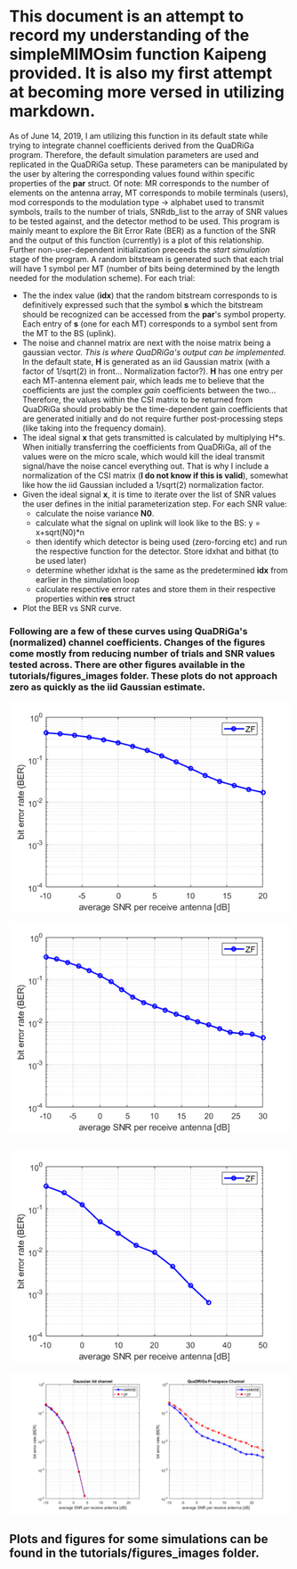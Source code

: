 # This document is an attempt to record my understanding of the **simpleMIMOsim** function Kaipeng provided. It is also my first attempt at becoming more versed in utilizing markdown.

As of June 14, 2019, I am utilizing this function in its default state while trying to integrate channel coefficients derived from the QuaDRiGa program. Therefore, the default simulation parameters are used and replicated in the QuaDRiGa setup. These parameters can be manipulated by the user by altering the corresponding values found within specific properties of the **par** struct. Of note: MR corresponds to the number of elements on the antenna array, MT corresponds to mobile terminals (users), mod corresponds to the modulation type -> alphabet used to transmit symbols, trails to the number of trials, SNRdb_list to the array of SNR values to be tested against, and the detector method to be used. This program is mainly meant to explore the Bit Error Rate (BER) as a function of the SNR and the output of this function (currently) is a plot of this relationship.
Further non-user-dependent initialization preceeds the *start simulation* stage of the program. A random bitstream is generated such that each trial will have 1 symbol per MT (number of bits being determined by the length needed for the modulation scheme). 
For each trial:
* The the index value (**idx**) that the random bitstream corresponds to is definitively expressed such that the symbol **s** which the bitstream should be recognized can be accessed from the **par**'s symbol property. Each entry of **s** (one for each MT) corresponds to a symbol sent from the MT to the BS (uplink).
* The noise and channel matrix are next with the noise matrix being a gaussian vector. *This is where QuaDRiGa's output can be implemented.* In the default state, **H** is generated as an iid Gaussian matrix (with a factor of 1/sqrt(2) in front... Normalization factor?). **H** has one entry per each MT-antenna element pair, which leads me to believe that the coefficients are just the complex *gain* coefficients between the two... Therefore, the values within the CSI matrix to be returned from QuaDRiGa should probably be the time-dependent gain coefficients that are generated initially and do not require further post-processing steps (like taking into the frequency domain).
* The ideal signal **x** that gets transmitted is calculated by multiplying H\*s. When initially transferring the coefficients from QuaDRiGa, all of the values were on the micro scale, which would kill the ideal transmit signal/have the noise cancel everything out. That is why I include a normalization of the CSI matrix (**I do not know if this is valid**), somewhat like how the iid Gaussian included a 1/sqrt(2) normalization factor. 
* Given the ideal signal **x**, it is time to iterate over the list of SNR values the user defines in the initial parameterization step. For each SNR value:
  * calculate the noise variance **N0**. 
  * calculate what the signal on uplink will look like to the BS: y = x+sqrt(N0)\*n
  * then identify which detector is being used (zero-forcing etc) and run the respective function for the detector. Store idxhat and bithat (to be used later)
  * determine whether idxhat is the same as the predetermined **idx** from earlier in the simulation loop
  * calculate respective error rates and store them in their respective properties within **res** struct
* Plot the BER vs SNR curve. 
### Following are a few of these curves using QuaDRiGa's (normalized) channel coefficients. Changes of the figures come mostly from reducing number of trials and SNR values tested across. There are other figures available in the tutorials/figures_images folder. These plots do not approach zero as quickly as the iid Gaussian estimate.

![alt text](https://github.com/JamesMcNaney/Summer19_MIMO/blob/master/Quadriga/tutorials/figures_images/quadriga_in_simulation.png)

![alt text](https://github.com/JamesMcNaney/Summer19_MIMO/blob/master/Quadriga/tutorials/figures_images/quadriga_in_simulation_2.png)

![alt text](https://github.com/JamesMcNaney/Summer19_MIMO/blob/master/Quadriga/tutorials/figures_images/quadriga_in_simulation_3.png)
---
![alt text](https://github.com/JamesMcNaney/Summer19_MIMO/blob/master/Quadriga/tutorials/figures_images/comparing_iidQuadriga_64x8.png)

## Plots and figures for some simulations can be found in the tutorials/figures_images folder.
